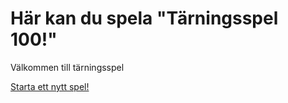 
Här kan du spela "Tärningsspel 100!"
===========

Välkommen till tärningsspel

[Starta ett nytt spel!](dicev2/init)
